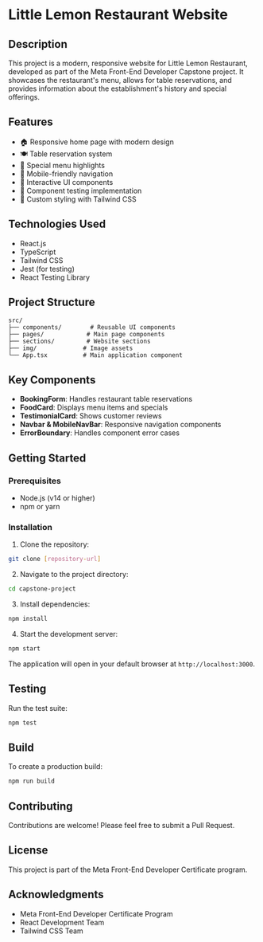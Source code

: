 # Little Lemon Restaurant Website

## Description
This project is a modern, responsive website for Little Lemon Restaurant, developed as part of the Meta Front-End Developer Capstone project. It showcases the restaurant's menu, allows for table reservations, and provides information about the establishment's history and special offerings.

## Features
- 🏠 Responsive home page with modern design
- 🍽️ Table reservation system
- 🎯 Special menu highlights
- 📱 Mobile-friendly navigation
- 💫 Interactive UI components
- 🧪 Component testing implementation
- 🎨 Custom styling with Tailwind CSS

## Technologies Used
- React.js
- TypeScript
- Tailwind CSS
- Jest (for testing)
- React Testing Library

## Project Structure
```
src/
├── components/        # Reusable UI components
├── pages/            # Main page components
├── sections/         # Website sections
├── img/             # Image assets
└── App.tsx          # Main application component
```

## Key Components
- **BookingForm**: Handles restaurant table reservations
- **FoodCard**: Displays menu items and specials
- **TestimonialCard**: Shows customer reviews
- **Navbar & MobileNavBar**: Responsive navigation components
- **ErrorBoundary**: Handles component error cases

## Getting Started

### Prerequisites
- Node.js (v14 or higher)
- npm or yarn

### Installation
1. Clone the repository:
```bash
git clone [repository-url]
```

2. Navigate to the project directory:
```bash
cd capstone-project
```

3. Install dependencies:
```bash
npm install
```

4. Start the development server:
```bash
npm start
```

The application will open in your default browser at `http://localhost:3000`.

## Testing
Run the test suite:
```bash
npm test
```

## Build
To create a production build:
```bash
npm run build
```

## Contributing
Contributions are welcome! Please feel free to submit a Pull Request.

## License
This project is part of the Meta Front-End Developer Certificate program.

## Acknowledgments
- Meta Front-End Developer Certificate Program
- React Development Team
- Tailwind CSS Team

